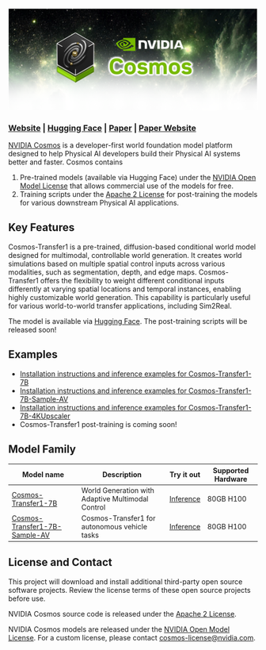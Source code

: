 <p align="center">
    <img src="assets/nvidia-cosmos-header.png" alt="NVIDIA Cosmos Header">
</p>

### [Website](https://www.nvidia.com/en-us/ai/cosmos/) | [Hugging Face](https://huggingface.co/collections/nvidia/cosmos-transfer1-67c9d328196453be6e568d3e) | [Paper](https://arxiv.org/abs/2501.03575) | [Paper Website](https://research.nvidia.com/labs/dir/cosmos-transfer1/)

[NVIDIA Cosmos](https://www.nvidia.com/cosmos/) is a developer-first world foundation model platform designed to help Physical AI developers build their Physical AI systems better and faster. Cosmos contains

1. Pre-trained models (available via Hugging Face) under the [NVIDIA Open Model License](https://www.nvidia.com/en-us/agreements/enterprise-software/nvidia-open-model-license/) that allows commercial use of the models for free.
2. Training scripts under the [Apache 2 License](https://www.apache.org/licenses/LICENSE-2.0) for post-training the models for various downstream Physical AI applications.

## Key Features

Cosmos-Transfer1 is a pre-trained, diffusion-based conditional world model designed for multimodal, controllable world generation. It creates world simulations based on multiple spatial control inputs across various modalities, such as segmentation, depth, and edge maps. Cosmos-Transfer1 offers the flexibility to weight different conditional inputs differently at varying spatial locations and temporal instances, enabling highly customizable world generation. This capability is particularly useful for various world-to-world transfer applications, including Sim2Real.

The model is available via [Hugging Face](https://huggingface.co/collections/nvidia/cosmos-transfer1-67c9d328196453be6e568d3e). The post-training scripts will be released soon!

## Examples

* [Installation instructions and inference examples for Cosmos-Transfer1-7B](examples/inference_cosmos_transfer1_7b.md)
* [Installation instructions and inference examples for Cosmos-Transfer1-7B-Sample-AV](examples/inference_cosmos_transfer1_7b_sample_av.md)
* [Installation instructions and inference examples for Cosmos-Transfer1-7B-4KUpscaler](examples/inference_cosmos_transfer1_7b_4kupscaler.md)
* Cosmos-Transfer1 post-training is coming soon!

## Model Family

| Model name | Description | Try it out | Supported Hardware |
|------------|----------|----------|----------|
| [Cosmos-Transfer1-7B](https://huggingface.co/nvidia/Cosmos-Transfer1-7B) | World Generation with Adaptive Multimodal Control |[Inference](examples/inference_cosmos_transfer1_7b.md)   | 80GB H100 |
| [Cosmos-Transfer1-7B-Sample-AV](https://huggingface.co/nvidia/Cosmos-Transfer1-7B-Sample-AV) | Cosmos-Transfer1 for autonomous vehicle tasks | [Inference](examples/inference_cosmos_transfer1_7b_sample_av.md) | 80GB H100 |


## License and Contact

This project will download and install additional third-party open source software projects. Review the license terms of these open source projects before use.

NVIDIA Cosmos source code is released under the [Apache 2 License](https://www.apache.org/licenses/LICENSE-2.0).

NVIDIA Cosmos models are released under the [NVIDIA Open Model License](https://www.nvidia.com/en-us/agreements/enterprise-software/nvidia-open-model-license). For a custom license, please contact [cosmos-license@nvidia.com](mailto:cosmos-license@nvidia.com).

